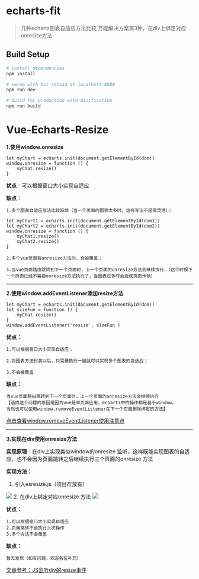 # echarts-fit

> 几种echarts图表自适应方法比较,万能解决方案第3种，在div上绑定对应onresize方法

## Build Setup

``` bash
# install dependencies
npm install

# serve with hot reload at localhost:8080
npm run dev

# build for production with minification
npm run build
```

# Vue-Echarts-Resize

**1.使用window.onresize**


```
let myChart = echarts.init(document.getElementById(dom))
window.onresize = function () {
  	myChat.resize()
}
```

**优点**：可以根据窗口大小实现自适应

**缺点**：

    1.多个图表自适应写法比较麻烦（当一个页面的图表太多时，这样写法不是很灵活）；


```
let myChart1 = echarts.init(document.getElementById(dom1))
let myChart2 = echarts.init(document.getElementById(dom2))
window.onresize = function () {
  	myChat1.resize()
  	myChat2.resize()
}
```

    2.多个vue页面有onresize方法时，会被覆盖；

    3.当vue页面路由跳转到下一个页面时，上一个页面的onresize方法会继续执行，（这个时候下一个页面已经不需要onresize方法执行了，当图表过多时会造成页面卡顿）

----------------

**2.使用window.addEventListener添加resize方法**


```
let myChart = echarts.init(document.getElementById(dom))
let sizeFun = function () {
  	myChat.resize()
}
window.addEventListener('resize', sizeFun )
```

**优点：**

    1.可以根据窗口大小实现自适应；

    2.将图表方法封装以后，只需要执行一遍就可以实现多个图表的自适应；

    3.不会被覆盖
    
**缺点：**

    当vue页面路由跳转到下一个页面时，上一个页面的onresize方法会继续执行
    【造成这个问题的原因是因为vue是单页面应用，echarts中的操作都是基于window，
    当然也可以使用window.removeEventListener在下一个页面删除绑定的方法】
[点击查看window.removeEventListener使用注意点](https://www.cnblogs.com/Sarah119/p/7825265.html)

------------

**3.实现在div使用onresize方法**

**实现原理**：在div上实现类似window的onresize
监听，这样既能实现图表的自适应，也不会因为页面跳转之后继续执行三个页面的onresize 方法

**实现方法：**

   1. 引入esresize.js（项目存放有）
   
![](https://user-gold-cdn.xitu.io/2019/3/8/1695c450b2fd9189?w=1065&h=705&f=png&s=119432)
    2. 在div上绑定对应onresize 方法
![](https://user-gold-cdn.xitu.io/2019/3/8/1695c44b5eb5a466?w=1112&h=617&f=png&s=102308)

**优点：**

    1.可以根据窗口大小实现自适应
    2.页面跳转不会执行上次操作
    3.多个方法不会覆盖
**缺点：**

    暂无发现（如有问题，欢迎各位补充）
    
[    文章参考：JS监听div的resize事件](https://www.cnblogs.com/zhtui/p/7059943.html)

